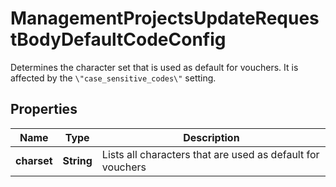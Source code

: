 

# ManagementProjectsUpdateRequestBodyDefaultCodeConfig

Determines the character set that is used as default for vouchers. It is affected by the `\"case_sensitive_codes\"` setting.

## Properties

| Name | Type | Description |
|------------ | ------------- | ------------- |
|**charset** | **String** | Lists all characters that are used as default for vouchers |



